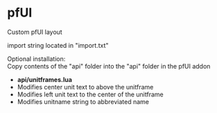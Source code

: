 # pfUI

Custom pfUI layout<br>

import string located in "import.txt"

Optional installation:<br>
Copy contents of the "api" folder into the "api" folder in the pfUI addon<br>
- **api/unitframes.lua**<br>
- Modifies center unit text to above the unitframe<br>
- Modifies left unit text to the center of the unitframe<br>
- Modifies unitname string to abbreviated name<br>

